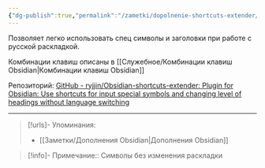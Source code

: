 ```yaml
---
{"dg-publish":true,"permalink":"/zametki/dopolnenie-shortcuts-extender/","created":"2024-07-09 14:38","updated":"2024-09-23T22:35:22+03:00"}
---
```


Позволяет легко использовать спец символы и заголовки при работе с русской раскладкой. 

Комбинации клавиш описаны в [[Служебное/Комбинации клавиш Obsidian\|Комбинации клавиш Obsidian]]

Репозиторий: [GitHub - ryjjin/Obsidian-shortcuts-extender: Plugin for Obsidian: Use shortcuts for input special symbols and changing level of headings without language switching](https://github.com/ryjjin/Obsidian-shortcuts-extender)

---
> [!urls]- Упоминания:
> - [[Заметки/Дополнения Obsidian\|Дополнения Obsidian]]

> [!info]-
> Примечание:: Символы без изменения раскладки